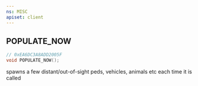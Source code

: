 ```yaml
---
ns: MISC
apiset: client
---
```

## POPULATE_NOW

```c
// 0xEA6DC3A8ADD2005F
void POPULATE_NOW();
```

spawns a few distant/out-of-sight peds, vehicles, animals etc each time it is called




